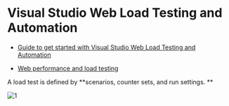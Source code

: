 #  Visual Studio Web Load Testing and Automation

  * [Guide to get started with Visual Studio Web Load Testing and Automation](https://mitra.computa.asia/articles/msdn-guide-get-started-visual-studio-web-load-testing-and-automation)

* [Web performance and load testing](https://docs.microsoft.com/en-us/visualstudio/test/quickstart-create-a-load-test-project?view=vs-2017)
  
  
  

A load test is defined by **scenarios, counter sets, and run settings. **

![1](https://docs.microsoft.com/en-us/visualstudio/test/media/load_test_editor.png?view=vs-2017)
